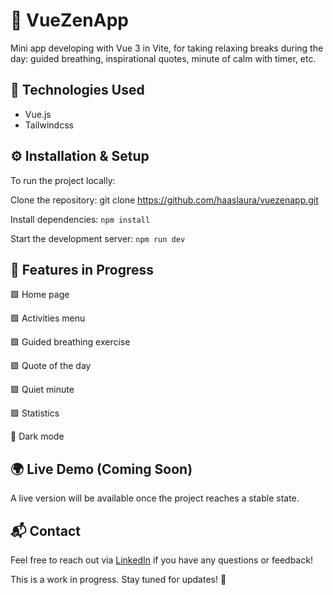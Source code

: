 # 🌿 VueZenApp

Mini app developing with Vue 3 in Vite, for taking relaxing breaks during the day: guided breathing, inspirational quotes, minute of calm with timer, etc.

## 🚀 Technologies Used
- Vue.js
- Tailwindcss

## ⚙️ Installation & Setup
To run the project locally:

Clone the repository:
git clone https://github.com/haaslaura/vuezenapp.git

Install dependencies: `npm install`

Start the development server: `npm run dev`

## 🔨 Features in Progress
🟩 Home page

🟩 Activities menu

🟩 Guided breathing exercise

🟩 Quote of the day

🟩 Quiet minute

🟩 Statistics

🔲 Dark mode

## 🌍 Live Demo (Coming Soon)
A live version will be available once the project reaches a stable state.

## 📬 Contact
Feel free to reach out via [LinkedIn](https://www.linkedin.com/in/laurahaas-developpement/) if you have any questions or feedback!

This is a work in progress. Stay tuned for updates! 🚀
